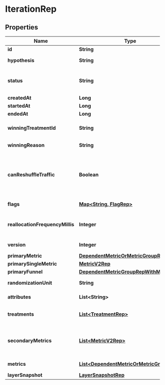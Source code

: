 

# IterationRep


## Properties

| Name | Type | Description | Notes |
|------------ | ------------- | ------------- | -------------|
|**id** | **String** | The iteration ID |  [optional] |
|**hypothesis** | **String** | The expected outcome of this experiment |  |
|**status** | **String** | The status of the iteration: &lt;code&gt;not_started&lt;/code&gt;, &lt;code&gt;running&lt;/code&gt;, &lt;code&gt;stopped&lt;/code&gt; |  |
|**createdAt** | **Long** |  |  |
|**startedAt** | **Long** |  |  [optional] |
|**endedAt** | **Long** |  |  [optional] |
|**winningTreatmentId** | **String** | The ID of the treatment chosen when the experiment stopped |  [optional] |
|**winningReason** | **String** | The reason you stopped the experiment |  [optional] |
|**canReshuffleTraffic** | **Boolean** | Whether the experiment may reassign traffic to different variations when the experiment audience changes (true) or must keep all traffic assigned to its initial variation (false). |  [optional] |
|**flags** | [**Map&lt;String, FlagRep&gt;**](FlagRep.md) | Details on the flag used in this experiment |  [optional] |
|**reallocationFrequencyMillis** | **Integer** | The cadence (in milliseconds) to update the allocation. Only present for multi-armed bandits. |  [optional] |
|**version** | **Integer** | The current version that the iteration is on |  [optional] |
|**primaryMetric** | [**DependentMetricOrMetricGroupRep**](DependentMetricOrMetricGroupRep.md) |  |  [optional] |
|**primarySingleMetric** | [**MetricV2Rep**](MetricV2Rep.md) |  |  [optional] |
|**primaryFunnel** | [**DependentMetricGroupRepWithMetrics**](DependentMetricGroupRepWithMetrics.md) |  |  [optional] |
|**randomizationUnit** | **String** | The unit of randomization for this iteration |  [optional] |
|**attributes** | **List&lt;String&gt;** | The available attribute filters for this iteration |  [optional] |
|**treatments** | [**List&lt;TreatmentRep&gt;**](TreatmentRep.md) | Details on the variations you are testing in the experiment |  [optional] |
|**secondaryMetrics** | [**List&lt;MetricV2Rep&gt;**](MetricV2Rep.md) | Deprecated, use &lt;code&gt;metrics&lt;/code&gt; instead. Details on the secondary metrics for this experiment. |  [optional] |
|**metrics** | [**List&lt;DependentMetricOrMetricGroupRep&gt;**](DependentMetricOrMetricGroupRep.md) | Details on the metrics for this experiment |  [optional] |
|**layerSnapshot** | [**LayerSnapshotRep**](LayerSnapshotRep.md) |  |  [optional] |



